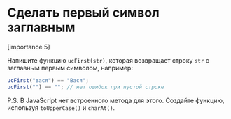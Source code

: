 # Сделать первый символ заглавным

[importance 5]

Напишите функцию `ucFirst(str)`, которая возвращает строку `str` с заглавным первым символом, например:

```js
ucFirst("вася") == "Вася"; 
ucFirst("") == ""; // нет ошибок при пустой строке
```

P.S. В JavaScript нет встроенного метода для этого. Создайте функцию, используя  `toUpperCase()` и `charAt()`.
